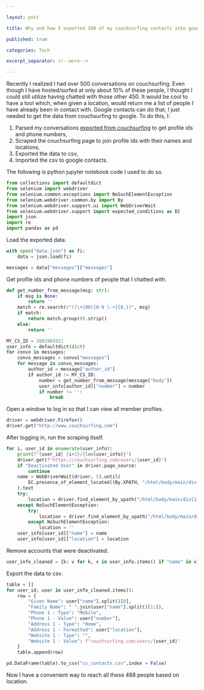 ```yaml
---

layout: post

title: Why and how I exported 500 of my couchsurfing contacts into google contacts

published: true

categories: Tech

excerpt_separator: <!--more-->

---
```


Recently I realized I had over 500 conversations on couchsurfing. Even though I have hosted/surfed at only about 10% of these people, I thought I could still utilize having chatted with those other 450. It would be cool to have a tool which, when given a location, would return me a list of people I have already been in contact with. Google contacts can do that, I just needed to get the data from couchsurfing to google. To do this, I:
1. Parsed my conversations [exported from couchsurfing](https://www.couchsurfing.com/preferences/privacy) to get profile ids and phone numbers,
1. Scraped the couchsurfing page to join profile ids with their names and locations, 
1. Exported the data to csv,
1. Imported the csv to google contacts.

The following is python jupyter notebook code I used to do so.

```python
from collections import defaultdict
from selenium import webdriver
from selenium.common.exceptions import NoSuchElementException
from selenium.webdriver.common.by import By
from selenium.webdriver.support.ui import WebDriverWait
from selenium.webdriver.support import expected_conditions as EC
import json
import re
import pandas as pd
```

Load the exported data.


```python
with open("data.json") as fi:
    data = json.load(fi)

messages = data["messages"]["messages"]
```

Get profile ids and phone numbers of people that I chatted with.


```python
def get_number_from_message(msg: str):
    if msg is None:
        return ''
    match = re.search(r"((\+|00)[0-9 \-+]{8,})", msg)
    if match:
        return match.group(0).strip()
    else:
        return ''

MY_CS_ID = 2002965911
user_info = defaultdict(dict)
for convo in messages:
    convo_messages = convo["messages"]
    for message in convo_messages:
        author_id = message["author_id"]
        if author_id != MY_CS_ID:
            number = get_number_from_message(message["body"])
            user_info[author_id]["number"] = number
            if number != '':
                break
```

Open a window to log in so that I can view all member profiles.


```python
driver = webdriver.Firefox()
driver.get("http://www.couchsurfing.com")
```

After logging in, run the scraping itself.


```python
for i, user_id in enumerate(user_info):
    print(f"{user_id} {i+1}/{len(user_info)}")
    driver.get(f"https://couchsurfing.com/users/{user_id}")
    if "Deactivated User" in driver.page_source:
        continue
    name = WebDriverWait(driver, 5).until(
        EC.presence_of_element_located((By.XPATH, "/html/body/main/div[1]/div/div/div[1]/span/a/span"))
    ).text
    try:
        location = driver.find_element_by_xpath("/html/body/main/div[1]/div[1]/div/div[1]/a").text
    except NoSuchElementException:
        try:
            location = driver.find_element_by_xpath("/html/body/main/div[1]/div/div/div[1]/span[2]").text
        except NoSuchElementException:
            location = ''
    user_info[user_id]["name"] = name
    user_info[user_id]["location"] = location
```

Remove accounts that were deactivated.


```python
user_info_cleaned = {k: v for k, v in user_info.items() if "name" in v}
```

Export the data to csv.


```python
table = []
for user_id, user in user_info_cleaned.items():
    row = {
        "Given Name": user["name"].split()[0],
        "Family Name": " ".join(user["name"].split()[1:]),
        "Phone 1 - Type": "Mobile",
        "Phone 1 - Value": user["number"],
        "Address 1 - Type": "Home",
        "Address 1 - Formatted": user["location"],
        "Website 1 - Type": "",
        "Website 1 - Value": f"couchsurfing.com/users/{user_id}"
    }
    table.append(row)

pd.DataFrame(table).to_csv("cs_contacts.csv",index = False)
```

Now I have a convenient way to reach all these 488 people based on location.
